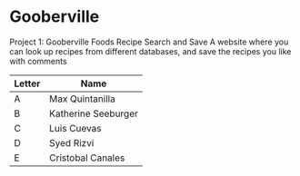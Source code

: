 # Gooberville
Project 1: Gooberville Foods Recipe Search and Save
A website where you can look up recipes from different databases, and save the recipes you like with comments

<table class="tg">
<thead>
  <tr>
    <th class="tg-hyan">Letter</th>
    <th class="tg-hyan">Name</th>
  </tr>
</thead>
<tbody>
  <tr>
    <td class="tg-0lax">A</td>
    <td class="tg-0lax">Max Quintanilla</td>
  </tr>
  <tr>
    <td class="tg-0lax">B</td>
    <td class="tg-0lax">Katherine Seeburger</td>
  </tr>
  <tr>
    <td class="tg-0lax">C</td>
    <td class="tg-0lax">Luis Cuevas</td>
  </tr>
  <tr>
    <td class="tg-0lax">D</td>
    <td class="tg-0lax">Syed Rizvi</td>
  </tr>
  <tr>
    <td class="tg-0lax">E</td>
    <td class="tg-0lax">Cristobal Canales</td>
  </tr>
</tbody>
</table>
